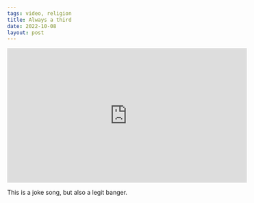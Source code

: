 ```yaml
---
tags: video, religion
title: Always a third
date: 2022-10-08
layout: post
---
```


<iframe width="560" height="315" src="https://www.youtube.com/embed/SbPGvyE6D4w?si=ECbgJdQpLaKvZjdR" title="YouTube video player" frameborder="0" allow="accelerometer; autoplay; clipboard-write; encrypted-media; gyroscope; picture-in-picture; web-share" referrerpolicy="strict-origin-when-cross-origin" allowfullscreen></iframe>

This is a joke song, but also a legit banger.
